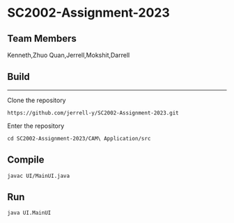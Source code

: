 # SC2002-Assignment-2023

## Team Members
Kenneth,Zhuo Quan,Jerrell,Mokshit,Darrell

## Build
---
Clone the repository
```
https://github.com/jerrell-y/SC2002-Assignment-2023.git
```

Enter the repository
```
cd SC2002-Assignment-2023/CAM\ Application/src
```

## Compile
```
javac UI/MainUI.java
```

## Run
```
java UI.MainUI
```